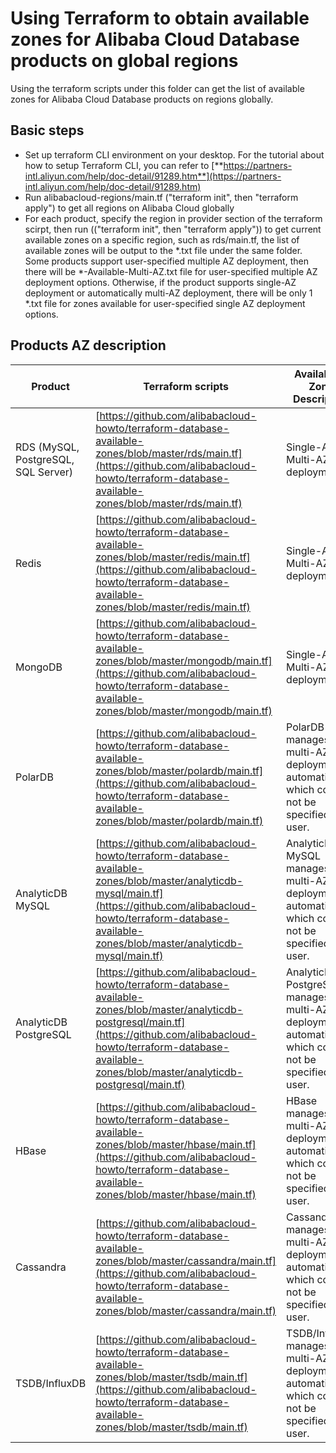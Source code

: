 # Using Terraform to obtain available zones for Alibaba Cloud Database products on global regions

Using the terraform scripts under this folder can get the list of available zones for Alibaba Cloud Database products on regions globally.

## Basic steps

- Set up terraform CLI environment on your desktop. For the tutorial about how to setup Terraform CLI, you can refer to [**https://partners-intl.aliyun.com/help/doc-detail/91289.htm**](https://partners-intl.aliyun.com/help/doc-detail/91289.htm)
- Run alibabacloud-regions/main.tf ("terraform init", then "terraform apply") to get all regions on Alibaba Cloud globally
- For each product, specify the region in provider section of the terraform scirpt, then run (("terraform init", then "terraform apply")) to get current available zones on a specific region, such as rds/main.tf, the list of available zones will be output to the *.txt file under the same folder. Some products support user-specified multiple AZ deployment, then there will be *-Available-Multi-AZ.txt file for user-specified multiple AZ deployment options. Otherwise, if the product supports single-AZ deployment or automatically multi-AZ deployment, there will be only 1 *.txt file for zones available for user-specified single AZ deployment options.



## Products AZ description
| Product | Terraform scripts | Availability Zone Description |
| --- | --- | --- |
| RDS (MySQL, PostgreSQL, SQL Server) | [https://github.com/alibabacloud-howto/terraform-database-available-zones/blob/master/rds/main.tf](https://github.com/alibabacloud-howto/terraform-database-available-zones/blob/master/rds/main.tf) | Single-AZ or Multi-AZ deployment |
| Redis | [https://github.com/alibabacloud-howto/terraform-database-available-zones/blob/master/redis/main.tf](https://github.com/alibabacloud-howto/terraform-database-available-zones/blob/master/redis/main.tf) | Single-AZ or Multi-AZ deployment |
| MongoDB | [https://github.com/alibabacloud-howto/terraform-database-available-zones/blob/master/mongodb/main.tf](https://github.com/alibabacloud-howto/terraform-database-available-zones/blob/master/mongodb/main.tf) | Single-AZ or Multi-AZ deployment |
| PolarDB | [https://github.com/alibabacloud-howto/terraform-database-available-zones/blob/master/polardb/main.tf](https://github.com/alibabacloud-howto/terraform-database-available-zones/blob/master/polardb/main.tf) | PolarDB manages the multi-AZ deployment automatically, which could not be specified by user. |
| AnalyticDB MySQL | [https://github.com/alibabacloud-howto/terraform-database-available-zones/blob/master/analyticdb-mysql/main.tf](https://github.com/alibabacloud-howto/terraform-database-available-zones/blob/master/analyticdb-mysql/main.tf) | AnalyticDB MySQL manages the multi-AZ deployment automatically, which could not be specified by user. |
| AnalyticDB PostgreSQL | [https://github.com/alibabacloud-howto/terraform-database-available-zones/blob/master/analyticdb-postgresql/main.tf](https://github.com/alibabacloud-howto/terraform-database-available-zones/blob/master/analyticdb-postgresql/main.tf) | AnalyticDB PostgreSQL manages the multi-AZ deployment automatically, which could not be specified by user. |
| HBase | [https://github.com/alibabacloud-howto/terraform-database-available-zones/blob/master/hbase/main.tf](https://github.com/alibabacloud-howto/terraform-database-available-zones/blob/master/hbase/main.tf) | HBase manages the multi-AZ deployment automatically, which could not be specified by user. |
| Cassandra | [https://github.com/alibabacloud-howto/terraform-database-available-zones/blob/master/cassandra/main.tf](https://github.com/alibabacloud-howto/terraform-database-available-zones/blob/master/cassandra/main.tf) | Cassandra manages the multi-AZ deployment automatically, which could not be specified by user. |
| TSDB/InfluxDB | [https://github.com/alibabacloud-howto/terraform-database-available-zones/blob/master/tsdb/main.tf](https://github.com/alibabacloud-howto/terraform-database-available-zones/blob/master/tsdb/main.tf) | TSDB/InfluxDB manages the multi-AZ deployment automatically, which could not be specified by user. |